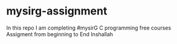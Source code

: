 # mysirg-assignment 
In this repo I am completing #mysirG C programming free courses Assigment from beginning to End Inshallah
